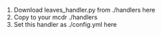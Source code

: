 1. Download leaves_handler.py from ./handlers here
2. Copy to your mcdr ./handlers
3. Set this handler as ./config.yml here
